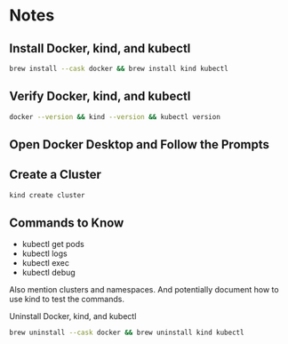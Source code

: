 # Notes
## Install Docker, kind, and kubectl
```bash
brew install --cask docker && brew install kind kubectl
```


## Verify Docker, kind, and kubectl
```bash
docker --version && kind --version && kubectl version
```

## Open Docker Desktop and Follow the Prompts

## Create a Cluster
```bash
kind create cluster
```

## Commands to Know
- kubectl get pods
- kubectl logs
- kubectl exec
- kubectl debug

Also mention clusters and namespaces. And potentially document how to use kind to test the commands.

Uninstall Docker, kind, and kubectl
```bash
brew uninstall --cask docker && brew uninstall kind kubectl
```
